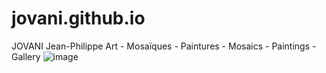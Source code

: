 # jovani.github.io
JOVANI Jean-Philippe Art - Mosaïques - Paintures - Mosaics - Paintings - Gallery
![image](https://user-images.githubusercontent.com/69632791/134767285-48cfca9a-3704-4103-9330-313a13f0612a.png)


